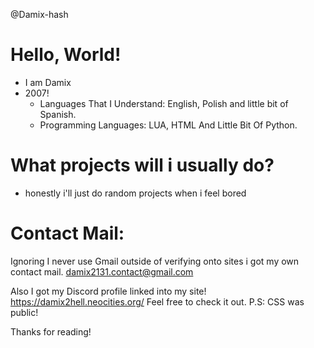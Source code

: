 @Damix-hash

# Hello, World!
- I am Damix
- 2007!
  - Languages That I Understand:
    English, Polish and little bit of Spanish.
  - Programming Languages:
    LUA, HTML And Little Bit Of Python.

# What projects will i usually do?
- honestly i'll just do random projects when i feel bored

# Contact Mail:
Ignoring I never use Gmail outside of verifying onto sites i got my own contact mail.
damix2131.contact@gmail.com

Also I got my Discord profile linked into my site!
https://damix2hell.neocities.org/
Feel free to check it out. 
P.S: CSS was public!

Thanks for reading!
